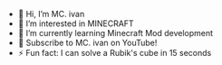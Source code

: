 - 👋 Hi, I’m MC. ivan
- 👀 I’m interested in MINECRAFT
- 🌱 I’m currently learning Minecraft Mod development
- 🎥 Subscribe to MC. ivan on YouTube!
- ⚡ Fun fact: I can solve a Rubik's cube in 15 seconds

<!---
MC-ivanYT/MC-ivanYT is a ✨ special ✨ repository because its `README.md` (this file) appears on your GitHub profile.
You can click the Preview link to take a look at your changes.
--->
